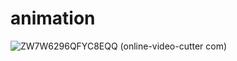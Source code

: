 # animation
![ZW7W6296QFYC8EQQ (online-video-cutter com)](https://github.com/Mayank-Lad/animation/assets/114632144/bce00415-6208-4c00-9ee3-a0ff5fe8d0a0)

